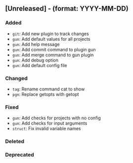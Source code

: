 ## [Unreleased] - (format: YYYY-MM-DD)

### Added

- `git`: Add new plugin to track changes
- `gun`: Add default values for all projects
- `gun`: Add help message
- `gun`: Add commit command to plugin gun
- `gun`: Add merge command to gun plugin
- `gun`: Add debug option
- `gun`: Add default config file

### Changed

- `tag`: Rename command cat to show
- `pgn`: Replace getopts with getopt

### Fixed

- `gun`: Add checks for projects with no config
- `gun`: Add checks for input arguments
- `struct`: Fix invalid variable names

### Deleted

### Deprecated
